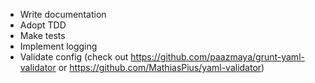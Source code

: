 - Write documentation
- Adopt TDD
- Make tests
- Implement logging
- Validate config (check out https://github.com/paazmaya/grunt-yaml-validator or https://github.com/MathiasPius/yaml-validator)